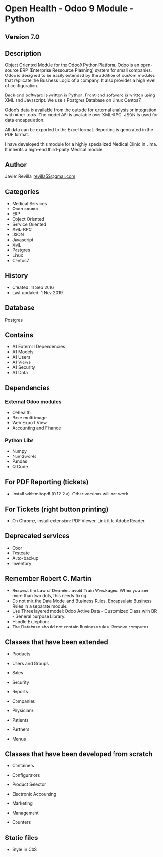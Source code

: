 # Open Health - Odoo 9 Module - Python 

## Version 7.0

## Description
Object Oriented Module for the Odoo9 Python Platform. 
Odoo is an open-source ERP (Enterprise Ressource Planning) system for small companies. 
Odoo is designed to be easily extended by the addition of custom modules that replicate the Business Logic of a company. 
It also provides a high level of configuration. 

Back-end software is written in Python. Front-end software is written using XML and Javascript. We use a Postgres Database on Linux Centos7. 

Odoo's data is available from the outside for external analysis or integration with other tools. 
The model API is available over XML-RPC. JSON is used for data encapsulation. 

All data can be exported to the Excel format. 
Reporting is generated in the PDF format.


I have developed this module for a highly specialized Medical Clinic in Lima. 
It inherits a high-end third-party Medical module.


## Author
Javier Revilla 
jrevilla55@gmail.com


## Categories
- Medical Services
- Open source
- ERP
- Object Oriented
- Service Oriented
- XML-RPC
- JSON
- Javascript
- XML
- Postgres
- Linux 
- Centos7


## History
- Created: 11 Sep 2016
- Last updated: 1 Nov 2019

## Database
Postgres

## Contains
- All External Dependencies
- All Models
- All Users
- All Views
- All Security
- All Data


## Dependencies 

### External Odoo modules
- Oehealth
- Base multi image
- Web Export View 
- Accounting and Finance


### Python Libs
- Numpy
- Num2words
- Pandas
- QrCode


## For PDF Reporting (tickets)
- Install wkhtmltopdf (0.12.2 v). Other versions will not work.


## For Tickets (right button printing)
- On Chrome, install extension: PDF Viewer. Link it to Adobe Reader. 


## Deprecated services
- Ooor
- Testcafe
- Auto-backup
- Inventory


## Remember Robert C. Martin
- Respect the Law of Demeter: avoid Train Wreckages. When you see more than two dots, this needs fixing.
- Do not mix the Data Model and Business Rules. Encapsulate Business Rules in a separate module. 
- Use Three layered model: Odoo Active Data - Customized Class with BR - General purpose Library.
- Handle Exceptions.
- The Database should not contain Business rules. Remove computes.




## Classes that have been extended

- Products 

- Users and Groups

- Sales

- Security 

- Reports

- Companies 

- Physicians 

- Patients 

- Partners

- Menus 



## Classes that have been developed from scratch

- Containers 

- Configurators

- Product Selector

- Electronic Accounting 

- Marketing 

- Management 

- Counters 


## Static files
- Style in CSS 






